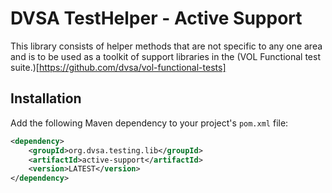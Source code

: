# DVSA TestHelper - Active Support
This library consists of helper methods that are not specific to any one area and is to be used as a toolkit of support libraries in the (VOL Functional test suite.)[https://github.com/dvsa/vol-functional-tests]

## Installation
Add the following Maven dependency to your project's `pom.xml` file:
```xml
<dependency>
    <groupId>org.dvsa.testing.lib</groupId>
    <artifactId>active-support</artifactId>
    <version>LATEST</version>
</dependency>
```

